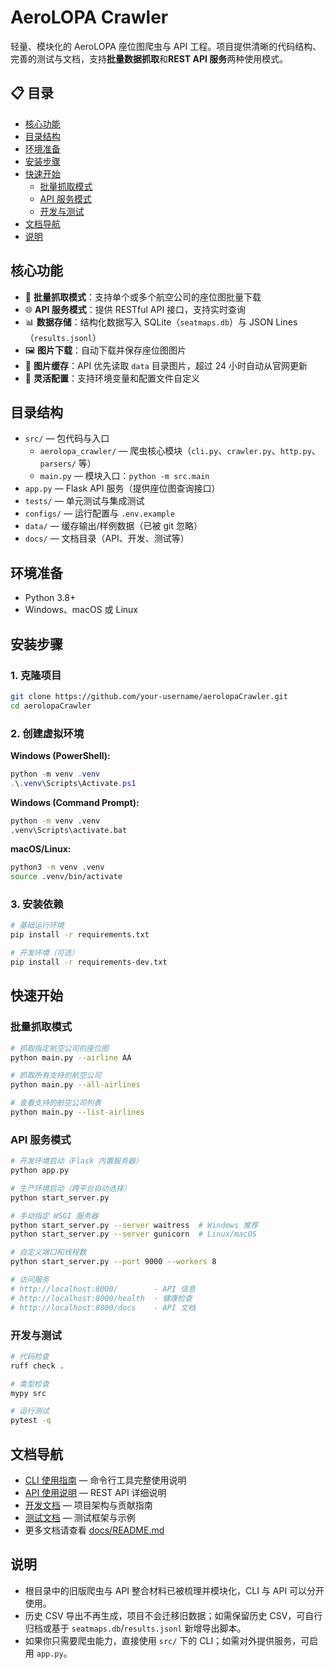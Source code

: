 # AeroLOPA Crawler

轻量、模块化的 AeroLOPA 座位图爬虫与 API 工程。项目提供清晰的代码结构、完善的测试与文档，支持**批量数据抓取**和**REST API 服务**两种使用模式。

## 📋 目录
- [核心功能](#核心功能)
- [目录结构](#目录结构)
- [环境准备](#环境准备)
- [安装步骤](#安装步骤)
- [快速开始](#快速开始)
  - [批量抓取模式](#批量抓取模式)
  - [API 服务模式](#api-服务模式)
  - [开发与测试](#开发与测试)
- [文档导航](#文档导航)
- [说明](#说明)

## 核心功能

- 🚀 **批量抓取模式**：支持单个或多个航空公司的座位图批量下载
- 🌐 **API 服务模式**：提供 RESTful API 接口，支持实时查询
- 📊 **数据存储**：结构化数据写入 SQLite（`seatmaps.db`）与 JSON Lines（`results.jsonl`）
- 🖼️ **图片下载**：自动下载并保存座位图图片
- 💾 **图片缓存**：API 优先读取 `data` 目录图片，超过 24 小时自动从官网更新
- 🔧 **灵活配置**：支持环境变量和配置文件自定义

## 目录结构

- `src/` — 包代码与入口  
  - `aerolopa_crawler/` — 爬虫核心模块（`cli.py`、`crawler.py`、`http.py`、`parsers/` 等）  
  - `main.py` — 模块入口：`python -m src.main`
- `app.py` — Flask API 服务（提供座位图查询接口）
- `tests/` — 单元测试与集成测试
- `configs/` — 运行配置与 `.env.example`
- `data/` — 缓存输出/样例数据（已被 git 忽略）
- `docs/` — 文档目录（API、开发、测试等）

## 环境准备

- Python 3.8+
- Windows、macOS 或 Linux

## 安装步骤

### 1. 克隆项目

```bash
git clone https://github.com/your-username/aerolopaCrawler.git
cd aerolopaCrawler
```

### 2. 创建虚拟环境

**Windows (PowerShell):**

```powershell
python -m venv .venv
.\.venv\Scripts\Activate.ps1
```

**Windows (Command Prompt):**

```cmd
python -m venv .venv
.venv\Scripts\activate.bat
```

**macOS/Linux:**

```bash
python3 -m venv .venv
source .venv/bin/activate
```

### 3. 安装依赖

```bash
# 基础运行环境
pip install -r requirements.txt

# 开发环境（可选）
pip install -r requirements-dev.txt
```

## 快速开始

### 批量抓取模式

```bash
# 抓取指定航空公司的座位图
python main.py --airline AA

# 抓取所有支持的航空公司
python main.py --all-airlines

# 查看支持的航空公司列表
python main.py --list-airlines
```

### API 服务模式

```bash
# 开发环境启动（Flask 内置服务器）
python app.py

# 生产环境启动（跨平台自动选择）
python start_server.py

# 手动指定 WSGI 服务器
python start_server.py --server waitress  # Windows 推荐
python start_server.py --server gunicorn  # Linux/macOS

# 自定义端口和线程数
python start_server.py --port 9000 --workers 8

# 访问服务
# http://localhost:8000/        - API 信息
# http://localhost:8000/health  - 健康检查
# http://localhost:8000/docs    - API 文档
```

### 开发与测试

```bash
# 代码检查
ruff check .

# 类型检查
mypy src

# 运行测试
pytest -q
```

## 文档导航

- [CLI 使用指南](docs/CLI_USAGE.md) — 命令行工具完整使用说明
- [API 使用说明](docs/API_USAGE.md) — REST API 详细说明
- [开发文档](docs/DEVELOPMENT.md) — 项目架构与贡献指南
- [测试文档](docs/TESTING.md) — 测试框架与示例
- 更多文档请查看 [docs/README.md](docs/README.md)

## 说明

- 根目录中的旧版爬虫与 API 整合材料已被梳理并模块化，CLI 与 API 可以分开使用。
- 历史 CSV 导出不再生成，项目不会迁移旧数据；如需保留历史 CSV，可自行归档或基于 `seatmaps.db`/`results.jsonl` 新增导出脚本。
- 如果你只需要爬虫能力，直接使用 `src/` 下的 CLI；如需对外提供服务，可启用 `app.py`。

